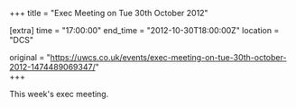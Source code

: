 +++
title = "Exec Meeting on Tue 30th October 2012"

[extra]
time = "17:00:00"
end_time = "2012-10-30T18:00:00Z"
location = "DCS"

original = "https://uwcs.co.uk/events/exec-meeting-on-tue-30th-october-2012-1474489069347/"    
+++

This week's exec meeting.

